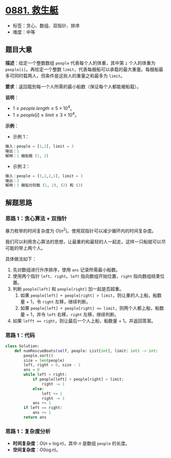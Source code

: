 # [0881. 救生艇](https://leetcode.cn/problems/boats-to-save-people/)

- 标签：贪心、数组、双指针、排序
- 难度：中等

## 题目大意

**描述**：给定一个整数数组 `people` 代表每个人的体重，其中第 `i` 个人的体重为 `people[i]`。再给定一个整数 `limit`，代表每艘船可以承载的最大重量。每艘船最多可同时载两人，但条件是这些人的重量之和最多为 `limit`。

**要求**：返回载到每一个人所需的最小船数（保证每个人都能被船载）。

**说明**：

- $1 \le people.length \le 5 \times 10^4$。
- $1 \le people[i] \le limit \le 3 \times 10^4$。

**示例**：

- 示例 1：

```python
输入：people = [1,2], limit = 3
输出：1
解释：1 艘船载 (1, 2)
```

- 示例 2：

```python
输入：people = [3,2,2,1], limit = 3
输出：3
解释：3 艘船分别载 (1, 2), (2) 和 (3)
```

## 解题思路

### 思路 1：贪心算法 + 双指针

暴力枚举的时间复杂度为 $O(n^2)$。使用双指针可以减少循环内的时间复杂度。

我们可以利用贪心算法的思想，让最重的和最轻的人一起走。这样一只船就可以尽可能的带上两个人。

具体做法如下：

1. 先对数组进行升序排序，使用 `ans` 记录所需最小船数。
2. 使用两个指针 `left`、`right`。`left` 指向数组开始位置，`right` 指向数组结束位置。
3. 判断 `people[left]` 和 `people[right]` 加一起是否超重。
   1. 如果 `people[left] + people[right] > limit`，则让重的人上船，船数量 + 1，令 `right` 左移，继续判断。
   2. 如果 `people[left] + people[right] <= limit`，则两个人都上船，船数量 + 1，并令 `left` 右移，`right` 左移，继续判断。
4. 如果 `lefft == right`，则让最后一个人上船，船数量 + 1。并返回答案。

### 思路 1：代码

```python
class Solution:
    def numRescueBoats(self, people: List[int], limit: int) -> int:
        people.sort()
        size = len(people)
        left, right = 0, size - 1
        ans = 0
        while left < right:
            if people[left] + people[right] > limit:
                right -= 1
            else:
                left += 1
                right -= 1
            ans += 1
        if left == right:
            ans += 1
        return ans
```

### 思路 1：复杂度分析

- **时间复杂度**：$O(n \times \log n)$，其中 $n$ 是数组 `people` 的长度。
- **空间复杂度**：$O(\log n)$。

